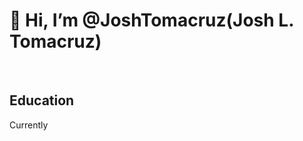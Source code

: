 <h1>👋 Hi, I’m @JoshTomacruz(Josh L. Tomacruz)</h1>
<br>
<h2>Education</h2>
<p>Currently </p>


<!---
JoshTomacruz/JoshTomacruz is a ✨ special ✨ repository because its `README.md` (this file) appears on your GitHub profile.
You can click the Preview link to take a look at your changes.
--->
